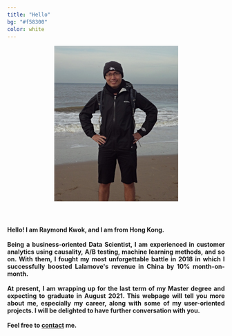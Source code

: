 ```yaml
---
title: "Hello"
bg: "#f58300"
color: white
---
```

<center>
<img src="img/raymond.jpg">
</center>

<div style="text-align: justify;"><h4>
<br>
<br>
Hello! I am Raymond Kwok, and I am from Hong Kong. 
<br>
<br>
Being a business-oriented Data Scientist, I am experienced in customer analytics using causality, A/B testing, machine learning methods, and so on. With them, I fought my most unforgettable battle in 2018 in which I successfully boosted Lalamove's revenue in China by 10% month-on-month. 
<br>
<br>
At present, I am wrapping up for the last term of my Master degree and expecting to graduate in August 2021. This webpage will tell you more about me, especially my career, along with some of my user-oriented projects. I will be delighted to have further conversation with you. 
<br>
<br>
Feel free to <a href="#resume_links" class="external_links">contact</a> me.
</h4></div>
